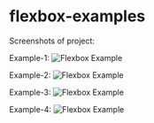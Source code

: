 # flexbox-examples

Screenshots of project:

Example-1:
![Flexbox Example](https://raw.githubusercontent.com/kahasan/flexbox-examples/master/Example-1.png 'Flexbox Example')

Example-2:
![Flexbox Example](https://raw.githubusercontent.com/kahasan/flexbox-examples/master/Example-2.png 'Flexbox Example')

Example-3:
![Flexbox Example](https://raw.githubusercontent.com/kahasan/flexbox-examples/master/Example-3.png 'Flexbox Example')

Example-4:
![Flexbox Example](https://raw.githubusercontent.com/kahasan/flexbox-examples/master/Example-4.png 'Flexbox Example')
